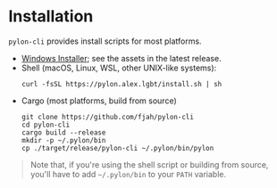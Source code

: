 # Installation

`pylon-cli` provides install scripts for most platforms.

- [Windows Installer](https://github.com/fjah/pylon-cli/releases); see the assets in the latest release.
- Shell (macOS, Linux, WSL, other UNIX-like systems):
  ```console
  curl -fsSL https://pylon.alex.lgbt/install.sh | sh
  ```
- Cargo (most platforms, build from source)
  ```console
  git clone https://github.com/fjah/pylon-cli
  cd pylon-cli
  cargo build --release
  mkdir -p ~/.pylon/bin
  cp ./target/release/pylon-cli ~/.pylon/bin/pylon
  ```

> Note that, if you're using the shell script or building from source, you'll have to add `~/.pylon/bin` to your `PATH` variable.
